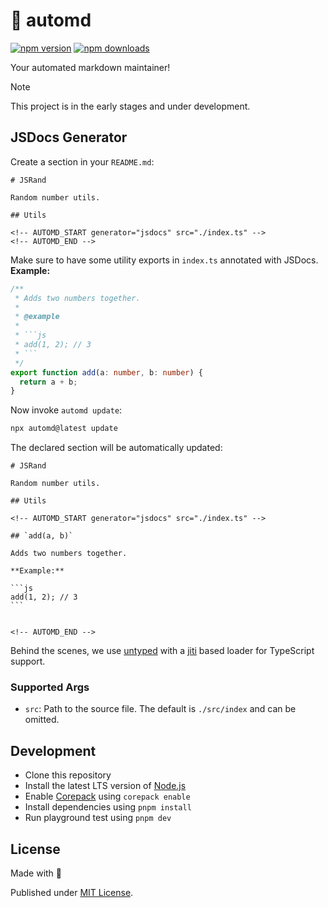 # 🤖 automd

[![npm version][npm-version-src]][npm-version-href]
[![npm downloads][npm-downloads-src]][npm-downloads-href]

Your automated markdown maintainer!

> [!NOTE]
> This project is in the early stages and under development.

## JSDocs Generator

Create a section in your `README.md`:

    # JSRand

    Random number utils.

    ## Utils

    <!-- AUTOMD_START generator="jsdocs" src="./index.ts" -->
    <!-- AUTOMD_END -->

Make sure to have some utility exports in `index.ts` annotated with JSDocs. **Example:**

````ts
/**
 * Adds two numbers together.
 *
 * @example
 *
 * ```js
 * add(1, 2); // 3
 * ```
 */
export function add(a: number, b: number) {
  return a + b;
}
````

Now invoke `automd update`:

```sh
npx automd@latest update
```

The declared section will be automatically updated:

    # JSRand

    Random number utils.

    ## Utils

    <!-- AUTOMD_START generator="jsdocs" src="./index.ts" -->

    ## `add(a, b)`

    Adds two numbers together.

    **Example:**

    ```js
    add(1, 2); // 3
    ```


    <!-- AUTOMD_END -->

Behind the scenes, we use [untyped](https://untyped.unjs.io/) with a [jiti](https://github.com/unjs/jiti) based loader for TypeScript support.

### Supported Args

- `src`: Path to the source file. The default is `./src/index` and can be omitted.

## Development

- Clone this repository
- Install the latest LTS version of [Node.js](https://nodejs.org/en/)
- Enable [Corepack](https://github.com/nodejs/corepack) using `corepack enable`
- Install dependencies using `pnpm install`
- Run playground test using `pnpm dev`

## License

Made with 💛

Published under [MIT License](./LICENSE).

<!-- Badges -->

[npm-version-src]: https://img.shields.io/npm/v/automd?style=flat&colorA=18181B&colorB=F0DB4F
[npm-version-href]: https://npmjs.com/package/automd
[npm-downloads-src]: https://img.shields.io/npm/dm/automd?style=flat&colorA=18181B&colorB=F0DB4F
[npm-downloads-href]: https://npmjs.com/package/automd

